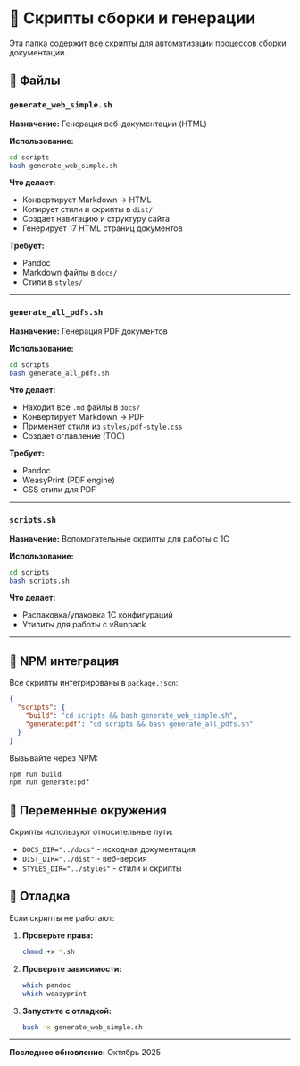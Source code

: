 # 📜 Скрипты сборки и генерации

Эта папка содержит все скрипты для автоматизации процессов сборки документации.

## 📁 Файлы

### `generate_web_simple.sh`
**Назначение:** Генерация веб-документации (HTML)

**Использование:**
```bash
cd scripts
bash generate_web_simple.sh
```

**Что делает:**
- Конвертирует Markdown → HTML
- Копирует стили и скрипты в `dist/`
- Создает навигацию и структуру сайта
- Генерирует 17 HTML страниц документов

**Требует:**
- Pandoc
- Markdown файлы в `docs/`
- Стили в `styles/`

---

### `generate_all_pdfs.sh`
**Назначение:** Генерация PDF документов

**Использование:**
```bash
cd scripts
bash generate_all_pdfs.sh
```

**Что делает:**
- Находит все `.md` файлы в `docs/`
- Конвертирует Markdown → PDF
- Применяет стили из `styles/pdf-style.css`
- Создает оглавление (TOC)

**Требует:**
- Pandoc
- WeasyPrint (PDF engine)
- CSS стили для PDF

---

### `scripts.sh`
**Назначение:** Вспомогательные скрипты для работы с 1C

**Использование:**
```bash
cd scripts
bash scripts.sh
```

**Что делает:**
- Распаковка/упаковка 1C конфигураций
- Утилиты для работы с v8unpack

---

## 🔧 NPM интеграция

Все скрипты интегрированы в `package.json`:

```json
{
  "scripts": {
    "build": "cd scripts && bash generate_web_simple.sh",
    "generate:pdf": "cd scripts && bash generate_all_pdfs.sh"
  }
}
```

Вызывайте через NPM:
```bash
npm run build
npm run generate:pdf
```

## 📝 Переменные окружения

Скрипты используют относительные пути:

- `DOCS_DIR="../docs"` - исходная документация
- `DIST_DIR="../dist"` - веб-версия
- `STYLES_DIR="../styles"` - стили и скрипты

## 🐛 Отладка

Если скрипты не работают:

1. **Проверьте права:**
   ```bash
   chmod +x *.sh
   ```

2. **Проверьте зависимости:**
   ```bash
   which pandoc
   which weasyprint
   ```

3. **Запустите с отладкой:**
   ```bash
   bash -x generate_web_simple.sh
   ```

---

**Последнее обновление:** Октябрь 2025

